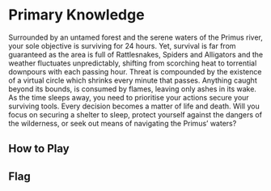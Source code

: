 # Primary Knowledge

Surrounded by an untamed forest and the serene waters of the Primus river, your
sole objective is surviving for 24 hours. Yet, survival is far from guaranteed
as the area is full of Rattlesnakes, Spiders and Alligators and the weather
fluctuates unpredictably, shifting from scorching heat to torrential downpours
with each passing hour. Threat is compounded by the existence of a virtual
circle which shrinks every minute that passes. Anything caught beyond its
bounds, is consumed by flames, leaving only ashes in its wake. As the time
sleeps away, you need to prioritise your actions secure your surviving tools.
Every decision becomes a matter of life and death. Will you focus on securing a
shelter to sleep, protect yourself against the dangers of the wilderness, or
seek out means of navigating the Primus’ waters?

## How to Play


## Flag
